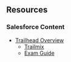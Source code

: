 ## Resources

### Salesforce Content

- [Trailhead Overview](https://trailhead.salesforce.com/credentials/marketingcloudemailspecialist)
  - [Trailmix](https://trailhead.salesforce.com/en/users/00550000006yDdKAAU/trailmixes/prepare-for-your-marketing-cloud-email-specialist-credential)
  - [Exam Guide](https://trailhead.salesforce.com/help?article=Salesforce-Certified-Marketing-Cloud-Email-Specialist-Exam-Guide)